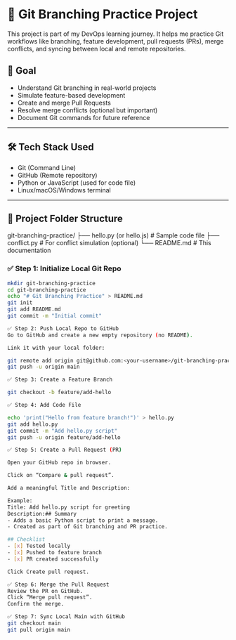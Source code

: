 # 🧪 Git Branching Practice Project

This project is part of my DevOps learning journey. It helps me practice Git workflows like branching, feature development, pull requests (PRs), merge conflicts, and syncing between local and remote repositories.

## 🎯 Goal

- Understand Git branching in real-world projects
- Simulate feature-based development
- Create and merge Pull Requests
- Resolve merge conflicts (optional but important)
- Document Git commands for future reference

---

## 🛠️ Tech Stack Used

- Git (Command Line)
- GitHub (Remote repository)
- Python or JavaScript (used for code file)
- Linux/macOS/Windows terminal

---

## 📁 Project Folder Structure

git-branching-practice/
├── hello.py (or hello.js) # Sample code file
├── conflict.py # For conflict simulation (optional)
└── README.md # This documentation



### ✅ Step 1: Initialize Local Git Repo

```bash
mkdir git-branching-practice
cd git-branching-practice
echo "# Git Branching Practice" > README.md
git init
git add README.md
git commit -m "Initial commit"

✅ Step 2: Push Local Repo to GitHub
Go to GitHub and create a new empty repository (no README).

Link it with your local folder:

git remote add origin git@github.com:<your-username>/git-branching-practice.git
git push -u origin main

✅ Step 3: Create a Feature Branch

git checkout -b feature/add-hello

✅ Step 4: Add Code File

echo 'print("Hello from feature branch!")' > hello.py
git add hello.py
git commit -m "Add hello.py script"
git push -u origin feature/add-hello

✅ Step 5: Create a Pull Request (PR)

Open your GitHub repo in browser.

Click on “Compare & pull request”.

Add a meaningful Title and Description:

Example:
Title: Add hello.py script for greeting
Description:## Summary
- Adds a basic Python script to print a message.
- Created as part of Git branching and PR practice.

## Checklist
- [x] Tested locally
- [x] Pushed to feature branch
- [x] PR created successfully

Click Create pull request.

✅ Step 6: Merge the Pull Request
Review the PR on GitHub.
Click “Merge pull request”.
Confirm the merge.

✅ Step 7: Sync Local Main with GitHub
git checkout main
git pull origin main
